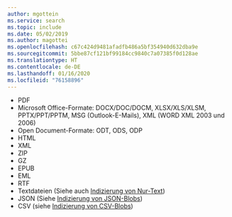 ```yaml
---
author: mgottein
ms.service: search
ms.topic: include
ms.date: 05/02/2019
ms.author: magottei
ms.openlocfilehash: c67c424d9481afadfb486a5bf354940d632dba9e
ms.sourcegitcommit: 5bbe87cf121bf99184cc9840c7a07385f0d128ae
ms.translationtype: HT
ms.contentlocale: de-DE
ms.lasthandoff: 01/16/2020
ms.locfileid: "76158896"
---
```

* PDF
* Microsoft Office-Formate: DOCX/DOC/DOCM, XLSX/XLS/XLSM, PPTX/PPT/PPTM, MSG (Outlook-E-Mails), XML (WORD XML 2003 und 2006)
* Open Document-Formate: ODT, ODS, ODP  
* HTML
* XML
* ZIP
* GZ
* EPUB
* EML
* RTF
* Textdateien (Siehe auch [Indizierung von Nur-Text](../articles/search/search-howto-indexing-azure-blob-storage.md#IndexingPlainText))
* JSON (Siehe [Indizierung von JSON-Blobs](../articles/search/search-howto-index-json-blobs.md))
* CSV (siehe [Indizierung von CSV-Blobs](../articles/search/search-howto-index-csv-blobs.md))
